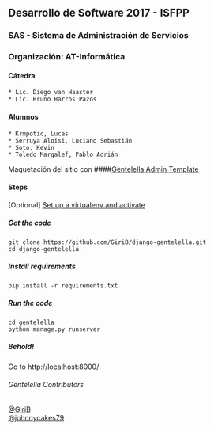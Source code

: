 ## Desarrollo de Software 2017 - ISFPP
### SAS - Sistema de Administración de Servicios
### Organización: AT-Informática

#### Cátedra
    * Lic. Diego van Haaster
    * Lic. Bruno Barros Pazos

#### Alumnos
    * Krmpotic, Lucas
    * Serruya Aloisi, Luciano Sebastián
    * Soto, Kevin
    * Toledo Margalef, Pablo Adrián

Maquetación del sitio con 
####[Gentelella Admin Template](https://github.com/puikinsh/gentelella)

#### Steps
[Optional] [Set up a virtualenv and activate](http://python-guide-pt-br.readthedocs.io/en/latest/dev/virtualenvs/) 

##### Get the code
    git clone https://github.com/GiriB/django-gentelella.git
    cd django-gentelella

##### Install requirements 
    pip install -r requirements.txt

##### Run the code
    cd gentelella
    python manage.py runserver 
    
##### Behold!
Go to http://localhost:8000/

###### Gentelella Contributors  
[@GiriB](https://github.com/GiriB)  
[@johnnycakes79](https://github.com/johnnycakes79)
